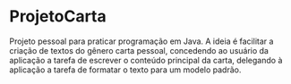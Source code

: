 # ProjetoCarta
Projeto pessoal para praticar programação em Java. A ideia é facilitar a criação de textos do gênero carta pessoal, concedendo ao usuário da aplicação a tarefa de escrever o conteúdo principal da carta, delegando à aplicação a tarefa de formatar o texto para um modelo padrão.
